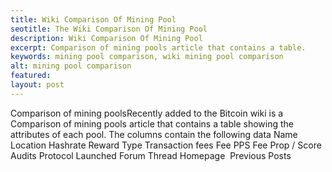 ```yaml
---
title: Wiki Comparison Of Mining Pool
seotitle: The Wiki Comparison Of Mining Pool
description: Wiki Comparison Of Mining Pool
excerpt: Comparison of mining pools article that contains a table.
keywords: mining pool comparison, wiki mining pool comparison
alt: mining pool comparison
featured: 
layout: post
---
```

Comparison of mining poolsRecently added to the Bitcoin wiki is a Comparison of mining pools article that contains a table showing the attributes of each pool.
The columns contain the following data
Name 
Location
Hashrate
Reward Type
Transaction fees
Fee PPS
Fee Prop / Score
Audits
Protocol
Launched
Forum Thread
Homepage 
Previous Posts
